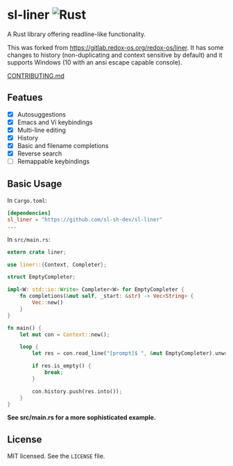 # sl-liner ![Rust](https://github.com/sl-sh-dev/sl-liner/workflows/Rust/badge.svg?branch=master)
A Rust library offering readline-like functionality.

This was forked from https://gitlab.redox-os.org/redox-os/liner.
It has some changes to history (non-duplicating and context sensitive by default)
and it supports Windows (10 with an ansi escape capable console).

[CONTRIBUTING.md](/CONTRIBUTING.md)

## Featues
- [x] Autosuggestions
- [x] Emacs and Vi keybindings
- [x] Multi-line editing
- [x] History
- [x] Basic and filename completions
- [x] Reverse search
- [ ] Remappable keybindings

## Basic Usage
In `Cargo.toml`:
```toml
[dependencies]
sl_liner = "https://github.com/sl-sh-dev/sl-liner"
...
```

In `src/main.rs`:

```rust
extern crate liner;

use liner::{Context, Completer};

struct EmptyCompleter;

impl<W: std::io::Write> Completer<W> for EmptyCompleter {
    fn completions(&mut self, _start: &str) -> Vec<String> {
        Vec::new()
    }
}

fn main() {
    let mut con = Context::new();

    loop {
        let res = con.read_line("[prompt]$ ", &mut EmptyCompleter).unwrap();

        if res.is_empty() {
            break;
        }

        con.history.push(res.into());
    }
}
```

**See src/main.rs for a more sophisticated example.**

## License
MIT licensed. See the `LICENSE` file.
